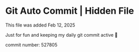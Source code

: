 # Git Auto Commit | Hidden File

This file was added Feb 12, 2025

Just for fun and keeping my daily git commit active 🤪

commit number: 527805
